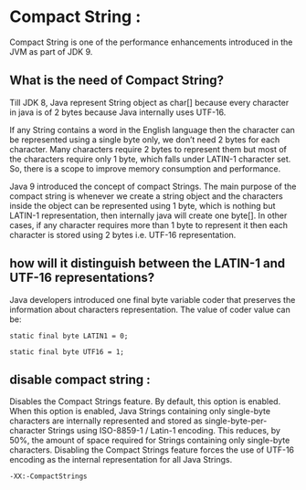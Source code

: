 # Compact String : 

Compact String is one of the performance enhancements introduced in the JVM as part of JDK 9. 

## What is the need of Compact String?

Till JDK 8, Java represent String object as char[] because every character in java is 
of 2 bytes because Java internally uses UTF-16.

If any String contains a word in the English language then the character can be represented 
using a single byte only, we don’t need 2 bytes for each character. Many characters require 
2 bytes to represent them but most of the characters require only 1 byte, which falls under 
LATIN-1 character set. So, there is a scope to improve memory consumption and performance.

Java 9 introduced the concept of compact Strings. The main purpose of the compact string 
is whenever we create a string object and the characters inside the object can be represented 
using 1 byte, which is nothing but LATIN-1 representation, then internally java will create 
one byte[]. In other cases, if any character requires more than 1 byte to represent it then 
each character is stored using 2 bytes i.e. UTF-16 representation.

## how will it distinguish between the LATIN-1 and UTF-16 representations? 

Java developers introduced one final byte variable coder that preserves 
the information about characters representation. The value of coder value can be:

`static final byte LATIN1 = 0;`

`static final byte UTF16 = 1;`

## disable compact string : 

Disables the Compact Strings feature. By default, this option is enabled. When this option is enabled, 
Java Strings containing only single-byte characters are internally represented and stored as 
single-byte-per-character Strings using ISO-8859-1 / Latin-1 encoding. This reduces, by 50%, 
the amount of space required for Strings containing only single-byte characters. 
Disabling the Compact Strings feature forces the use of UTF-16 encoding as 
the internal representation for all Java Strings.

`-XX:-CompactStrings`